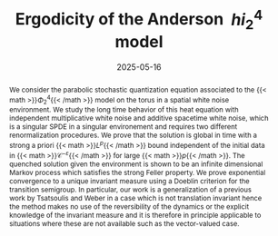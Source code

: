 ---
title: "Ergodicity of the Anderson $\Phi^4_2$ model"
authors:
- H. Eulry
- A. Mouzard
date: "2025-05-16"
doi: ""

# Publication type.
# Accepts a single type but formatted as a YAML list (for Hugo requirements).
# Enter a publication type from the CSL standard.
publication_types: ["article"]

# Publication name and optional abbreviated publication name.
publication: ""
publication_short: ""

abstract: We consider the parabolic stochastic quantization equation associated to the {{< math >}}$\Phi^4_2${{< /math >}} model on the torus in a spatial white noise environment. We study the long time behavior of this heat equation with independent multiplicative white noise and additive spacetime white noise, which is a singular SPDE in a singular environement and requires two different renormalization procedures. We prove that the solution is global in time with a strong a priori {{< math >}}$L^p${{< /math >}} bound independent of the initial data in {{< math >}}$\mathcal{C}^{-\varepsilon}${{< /math >}} for large {{< math >}}$p${{< /math >}}. The quenched solution given the environment is shown to be an infinite dimensional Markov process which satisfies the strong Feller property. We prove exponential convergence to a unique invariant measure using a Doeblin criterion for the transition semigroup. In particular, our work is a generalization of a previous work by Tsatsoulis and Weber in a case which is not translation invariant hence the method makes no use of the reversibility of the dynamics or the explicit knowledge of the invariant measure and it is therefore in principle applicable to situations where these are not available such as the vector-valued case. 

 

# Summary. An optional shortened abstract.
summary: We consider the parabolic stochastic quantization equation associated to the {{< math >}}$\Phi^4_2${{< /math >}} model on the torus in a spatial white noise environment. We study the long time behavior of this heat equation with independent multiplicative white noise and additive spacetime white noise and prove convergence towards a unique invariant measure.

#featured: true

url_pdf: https://arxiv.org/abs/2505.11337

share: false
---